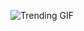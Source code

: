![Trending GIF](https://media0.giphy.com/media/v1.Y2lkPThiYjIxNzcyYm45dzIzazVzdDE3enBhd3l1dDJ3cnAyZDl6NmM2b3QyeHJ2c2l6ZCZlcD12MV9naWZzX3NlYXJjaCZjdD1n/fryY00CO4xCz4uJuDQ/giphy.gif)
